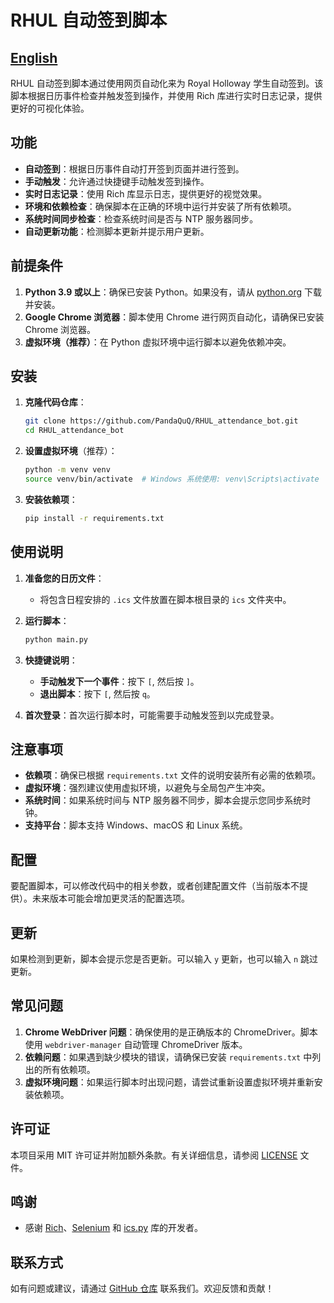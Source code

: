 # RHUL 自动签到脚本
[English](https://github.com/PandaQuQ/RHUL_attendance_bot/blob/main/README.md)
---

RHUL 自动签到脚本通过使用网页自动化来为 Royal Holloway 学生自动签到。该脚本根据日历事件检查并触发签到操作，并使用 Rich 库进行实时日志记录，提供更好的可视化体验。

## 功能

- **自动签到**：根据日历事件自动打开签到页面并进行签到。
- **手动触发**：允许通过快捷键手动触发签到操作。
- **实时日志记录**：使用 Rich 库显示日志，提供更好的视觉效果。
- **环境和依赖检查**：确保脚本在正确的环境中运行并安装了所有依赖项。
- **系统时间同步检查**：检查系统时间是否与 NTP 服务器同步。
- **自动更新功能**：检测脚本更新并提示用户更新。

## 前提条件

1. **Python 3.9 或以上**：确保已安装 Python。如果没有，请从 [python.org](https://www.python.org/downloads/) 下载并安装。
2. **Google Chrome 浏览器**：脚本使用 Chrome 进行网页自动化，请确保已安装 Chrome 浏览器。
3. **虚拟环境（推荐）**：在 Python 虚拟环境中运行脚本以避免依赖冲突。

## 安装

1. **克隆代码仓库**：

    ```bash
    git clone https://github.com/PandaQuQ/RHUL_attendance_bot.git
    cd RHUL_attendance_bot
    ```

2. **设置虚拟环境**（推荐）：

    ```bash
    python -m venv venv
    source venv/bin/activate  # Windows 系统使用: venv\Scripts\activate
    ```

3. **安装依赖项**：

    ```bash
    pip install -r requirements.txt
    ```

## 使用说明

1. **准备您的日历文件**：

   - 将包含日程安排的 `.ics` 文件放置在脚本根目录的 `ics` 文件夹中。

2. **运行脚本**：

   ```bash
   python main.py
   ```

3. **快捷键说明**：

   - **手动触发下一个事件**：按下 `[`, 然后按 `]`。
   - **退出脚本**：按下 `[`, 然后按 `q`。

4. **首次登录**：首次运行脚本时，可能需要手动触发签到以完成登录。

## 注意事项

- **依赖项**：确保已根据 `requirements.txt` 文件的说明安装所有必需的依赖项。
- **虚拟环境**：强烈建议使用虚拟环境，以避免与全局包产生冲突。
- **系统时间**：如果系统时间与 NTP 服务器不同步，脚本会提示您同步系统时钟。
- **支持平台**：脚本支持 Windows、macOS 和 Linux 系统。

## 配置

要配置脚本，可以修改代码中的相关参数，或者创建配置文件（当前版本不提供）。未来版本可能会增加更灵活的配置选项。

## 更新

如果检测到更新，脚本会提示您是否更新。可以输入 `y` 更新，也可以输入 `n` 跳过更新。

## 常见问题

1. **Chrome WebDriver 问题**：确保使用的是正确版本的 ChromeDriver。脚本使用 `webdriver-manager` 自动管理 ChromeDriver 版本。
2. **依赖问题**：如果遇到缺少模块的错误，请确保已安装 `requirements.txt` 中列出的所有依赖项。
3. **虚拟环境问题**：如果运行脚本时出现问题，请尝试重新设置虚拟环境并重新安装依赖项。

## 许可证

本项目采用 MIT 许可证并附加额外条款。有关详细信息，请参阅 [LICENSE](LICENSE) 文件。

## 鸣谢

- 感谢 [Rich](https://github.com/Textualize/rich)、[Selenium](https://www.selenium.dev/) 和 [ics.py](https://github.com/C4ptainCrunch/ics.py) 库的开发者。

## 联系方式

如有问题或建议，请通过 [GitHub 仓库](https://github.com/PandaQuQ/RHUL_attendance_bot) 联系我们。欢迎反馈和贡献！
